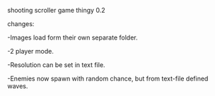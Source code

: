 shooting scroller game thingy 0.2

changes:

 -Images load form their own separate folder.
 
 -2 player mode.
 
 -Resolution can be set in text file.
 
 -Enemies now spawn with random chance, but from text-file defined waves.
 
